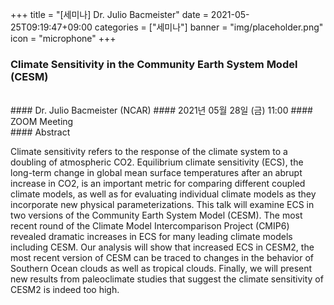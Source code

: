 +++
title = "[세미나] Dr. Julio Bacmeister"
date = 2021-05-25T09:19:47+09:00
categories = ["세미나"]
banner = "img/placeholder.png"
icon = "microphone"
+++
### Climate Sensitivity in the Community Earth System Model (CESM)  
<br>
#### Dr. Julio Bacmeister (NCAR)
#### 2021년 05월 28일 (금) 11:00
#### ZOOM Meeting
<br>
#### Abstract

Climate sensitivity refers to the response of the climate system to a doubling of atmospheric
CO2. Equilibrium climate sensitivity (ECS), the long-term change in global mean surface
temperatures after an abrupt increase in CO2, is an important metric for comparing different
coupled climate models, as well as for evaluating individual climate models as they incorporate
new physical parameterizations. This talk will examine ECS in two versions of the Community
Earth System Model (CESM). The most recent round of the Climate Model Intercomparison
Project (CMIP6) revealed dramatic increases in ECS for many leading climate models including
CESM. Our analysis will show that increased ECS in CESM2, the most recent version of CESM
can be traced to changes in the behavior of Southern Ocean clouds as well as tropical clouds.
Finally, we will present new results from paleoclimate studies that suggest the climate
sensitivity of CESM2 is indeed too high.


